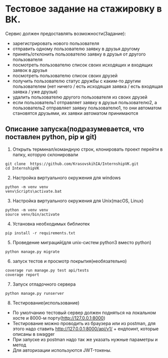 # Тестовое задание на стажировку в ВК.

Сервис должен предоставлять возможности(Задание):
- зарегистрировать нового пользователя
- отправить одному пользователю заявку в друзья другому
- принять/отклонить пользователю заявку в друзья от другого пользователя
- посмотреть пользователю список своих исходящих и входящих заявок в друзья
- посмотреть пользователю список своих друзей
- получить пользователю статус дружбы с каким-то другим пользователем (нет ничего / есть исходящая заявка / есть входящая заявка / уже друзья)
- удалить пользователю другого пользователя из своих друзей
- если пользователь1 отправляет заявку в друзья пользователю2, а пользователь2 отправляет заявку пользователю1, то они автоматом становятся друзьями, их заявки автоматом принимаются


## Описание запуска(подразумевается, что поставлен python, pip и git)
1. Открыть терминал/командную строк, клонировать проект перейти в папку, которую склонировали
  ```
  git clone  https://github.com/KrasovskihIA/InternshipVK.git
  cd InternshipVK
  ```
2. Настройка виртуального окружения для windows
  ```
  python -m venv venv
  venv\Scripts\activate.bat
  ```
3. Настройка виртуального окружения для Unix(macOS, Linux)
 ```
 python -m venv venv
 source venv/bin/activate
 ```
 4. Установка необходимых библиотек
 ```
 pip install -r requirements.txt
 ```
 5. Проведение миграций(для unix-систем python3 вместо python)
 ```
 python manage.py migrate
 ```
 6. запуск тестов и просмотр покрытия(необязательно)
  ```
  coverage run manage.py test api/tests
  coverage report
  ```
  7. Запуск отладочного сервера
  ```
  python manage.py runserver
  ```
  8. Тестирование(использование) 
  * По умолчанию тестовый сервер должен подняться на локальном хосте и 8000-м порту(http://127.0.0.1:8000)
  * Тестирование можно проводить из браузера или из postman, для этого надо ставить http://127.0.0.1:8000/api/v1/ + ендпоинт, которые описаны в swagger
  * При запуске из postman надо так же указать нужные параметры и метод
  * Для авторизации используются JWT-токены. 

